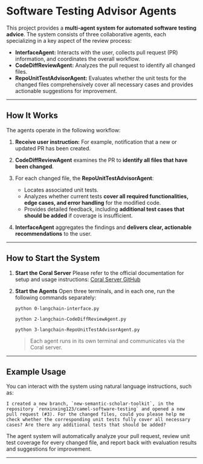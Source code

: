 # Software Testing Advisor Agents

This project provides a **multi-agent system for automated software testing advice**. The system consists of three collaborative agents, each specializing in a key aspect of the review process:

* **InterfaceAgent:** Interacts with the user, collects pull request (PR) information, and coordinates the overall workflow.
* **CodeDiffReviewAgent:** Analyzes the pull request to identify all changed files.
* **RepoUnitTestAdvisorAgent:** Evaluates whether the unit tests for the changed files comprehensively cover all necessary cases and provides actionable suggestions for improvement.

---

## How It Works

The agents operate in the following workflow:

1. **Receive user instruction:** For example, notification that a new or updated PR has been created.
2. **CodeDiffReviewAgent** examines the PR to **identify all files that have been changed**.
3. For each changed file, the **RepoUnitTestAdvisorAgent**:

   * Locates associated unit tests.
   * Analyzes whether current tests **cover all required functionalities, edge cases, and error handling** for the modified code.
   * Provides detailed feedback, including **additional test cases that should be added** if coverage is insufficient.
4. **InterfaceAgent** aggregates the findings and **delivers clear, actionable recommendations** to the user.

---

## How to Start the System

1. **Start the Coral Server**
   Please refer to the official documentation for setup and usage instructions:
   [Coral Server GitHub](https://github.com/Coral-Protocol/coral-server)

2. **Start the Agents**
   Open three terminals, and in each one, run the following commands separately:

   ```
   python 0-langchain-interface.py
   ```

   ```
   python 2-langchain-CodeDiffReviewAgent.py
   ```

   ```
   python 3-langchain-RepoUnitTestAdvisorAgent.py
   ```

   > Each agent runs in its own terminal and communicates via the Coral server.

---

## Example Usage

You can interact with the system using natural language instructions, such as:

```
I created a new branch, `new-semantic-scholar-toolkit`, in the repository `renxinxing123/camel-software-testing` and opened a new pull request (#3). For the changed files, could you please help me check whether the corresponding unit tests fully cover all necessary cases? Are there any additional tests that should be added?
```

The agent system will automatically analyze your pull request, review unit test coverage for every changed file, and report back with evaluation results and suggestions for improvement.

---


